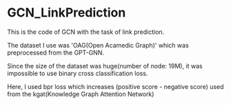 # GCN_LinkPrediction

This is the code of GCN with the task of link prediction.

The dataset I use was 'OAG(Open Acamedic Graph)' which was preprocessed from the GPT-GNN.



Since the size of the dataset was huge(number of node: 19M), it was impossible to use binary cross classification loss.

Here, I used bpr loss which increases (positive score - negative score) used from the kgat(Knowledge Graph Attention Network)
